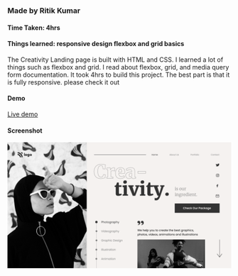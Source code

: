 ### Made by Ritik Kumar
#### Time Taken: 4hrs
#### Things learned: responsive design flexbox and grid basics
The Creativity Landing page is built with HTML and CSS. I learned a lot of things such as flexbox and grid. I read about flexbox, grid, and media query form documentation. It took 4hrs to build this project. The best part is that it is fully responsive. please check it out
<br>
#### Demo
[Live demo](https://creativity-fjjs.netlify.app/)
#### Screenshot
![screenshot](https://raw.githubusercontent.com/RitikSinha/creativity-project-14/master/14.png)
